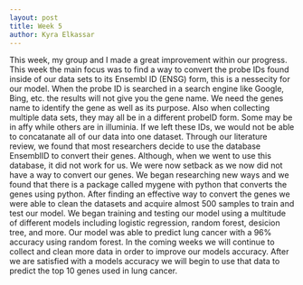 ```yaml
--- 
layout: post
title: Week 5
author: Kyra Elkassar 
---
```


This week,  my group and I made a great improvement within our progress. This week the main focus was to find a way to convert the probe IDs found inside of our data sets to its Ensembl ID (ENSG) form, this is a nessecity for our model. When the probe ID is searched in a search engine like Google, Bing, etc. the results will not give you the gene name. We need the genes name to identify the gene as well as its purpose. Also when collecting multiple data sets, they may all be in a different probeID form. Some may be in affy while others are in illuminia. If we left these IDs, we would not be able to concatanate all of our data into one dataset. Through our literature review, we found that most researchers decide to use the database EnsemblID to convert their genes. Although, when we went to use this database, it did not work for us. We were now setback as we now did not have a way to convert our genes. We began researching new ways and we found that there is a package called mygene with python that converts the genes using python. After finding an effective way to convert the genes we were able to clean the datasets and acquire almost 500 samples to train and test our model. We began training and testing our model using a multitude of different models including logistic regression, random forest, desicion tree, and more. Our model was able to predict lung cancer with a 96% accuracy using random forest. In the coming weeks we will continue to collect and clean more data in order to improve our models accuracy. After we are satisfied with a models accuracy we will begin to use that data to predict the top 10 genes used in lung cancer. 
